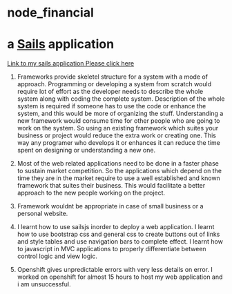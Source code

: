# node_financial

a [Sails](http://sailsjs.org) application
=========================================

[Link to my sails application Please click here](http://sails-adusumilli.rhcloud.com/)

1) Frameworks provide skeletel structure for a system with a mode of approach. Programming or developing a system from scratch would require lot of effort  as the developer needs to describe the whole system along with coding the complete system. Description of the whole system is required if someone has to use the code or enhance the system, and this would be more of organizing the stuff. Understanding a new framework would consume time for other people who are going to work on the system. So using an existing framework which suites your business or project would reduce the extra work or creating one. This way any programer who develops it or enhances it can reduce the time spent on designing or understanding a new one.

2) Most of the web related applications need to be done in a faster phase to sustain market competition. So the applications which depend on the time they are in the market require to use a well established and known framework that suites their business. This would facilitate a better approach to the new people working on the project.

3) Framework wouldnt be appropriate in case of small business or a personal website.

4) I learnt how to use sailsjs inorder to deploy a web application. I learnt how to use bootstrap css and general css to create buttons out of links and style tables and use navigation bars to complete effect. I learnt how to javascript in MVC applications to properly differentiate between control logic and view logic.

5) Openshift gives unpredictable errors with very less details on error. I worked on openshift for almost 15 hours to host my web application and i am unsuccessful.
